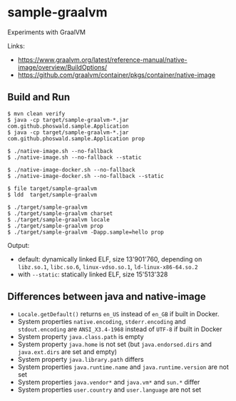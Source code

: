 # sample-graalvm

Experiments with GraalVM

Links:

- https://www.graalvm.org/latest/reference-manual/native-image/overview/BuildOptions/
- https://github.com/graalvm/container/pkgs/container/native-image

## Build and Run

~~~
$ mvn clean verify
$ java -cp target/sample-graalvm-*.jar com.github.phoswald.sample.Application
$ java -cp target/sample-graalvm-*.jar com.github.phoswald.sample.Application prop
~~~

~~~
$ ./native-image.sh --no-fallback
$ ./native-image.sh --no-fallback --static

$ ./native-image-docker.sh --no-fallback
$ ./native-image-docker.sh --no-fallback --static

$ file target/sample-graalvm
$ ldd  target/sample-graalvm

$ ./target/sample-graalvm
$ ./target/sample-graalvm charset
$ ./target/sample-graalvm locale
$ ./target/sample-graalvm prop
$ ./target/sample-graalvm -Dapp.sample=hello prop
~~~

Output:

- default: dynamically linked ELF, size 13'901'760, depending on `libz.so.1`, `libc.so.6`, `linux-vdso.so.1`, `ld-linux-x86-64.so.2`
- with `--static`: statically linked ELF, size 15'513'328

## Differences between java and native-image

- `Locale.getDefault()` returns `en_US` instead of `en_GB` if built in Docker.
- System properties `native.encoding`, `stderr.encoding` and `stdout.encoding` are `ANSI_X3.4-1968` instead of `UTF-8` if built in Docker
- System property `java.class.path` is empty
- System property `java.home` is not set (but `java.endorsed.dirs` and `java.ext.dirs` are set and empty)
- System property `java.library.path` differs
- System properties `java.runtime.name` and `java.runtime.version` are not set
- System properties `java.vendor*` and `java.vm*` and `sun.*` differ
- System properties `user.country` and `user.language` are not set
